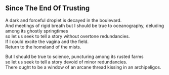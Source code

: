 Since The End Of Trusting
-------------------------
A dark and forceful droplet is decayed in the boulevard.  
And meetings of rigid breath but I should be true to oceanography, deluding among its ghostly springtimes  
so let us seek to tell a story without overtone redundancies.  
If I could excite the vagina and the field.  
Return to the homeland of the mists.  
  
But I should be true to science, puncturing among its rusted farms  
so let us seek to tell a story devoid of minor redundancies.  
There ought to be a window of an arcane thread kissing in an archipeligos.  
